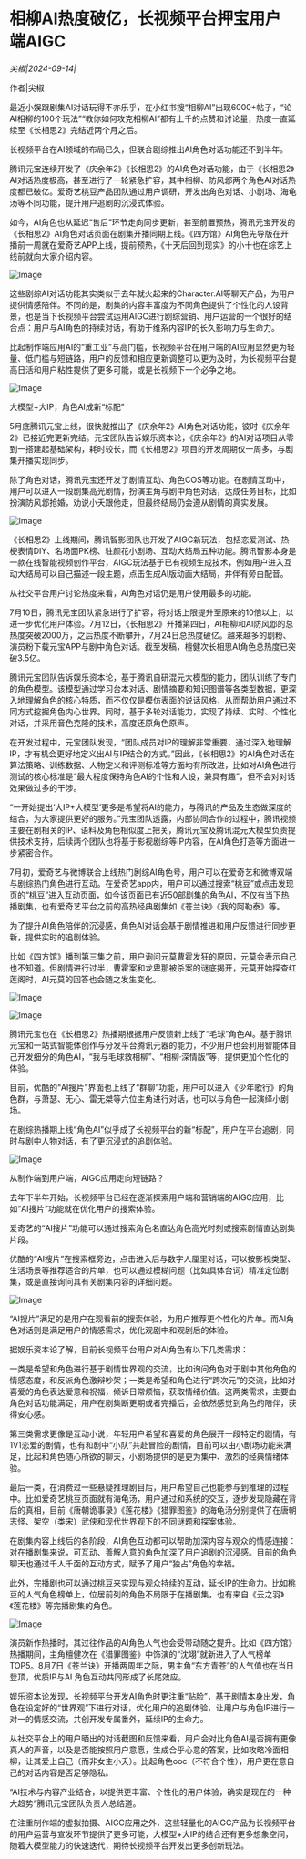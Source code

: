 # 相柳AI热度破亿，长视频平台押宝用户端AIGC

*尖椒|2024-09-14|*

作者|尖椒

最近小娱跟剧集AI对话玩得不亦乐乎，在小红书搜“相柳AI”出现6000+帖子，“论AI相柳的100个玩法”“教你如何攻克相柳AI”都有上千的点赞和讨论量，热度一直延续至《长相思2》完结近两个月之后。

长视频平台在AI领域的布局已久，但联合剧综推出AI角色对话功能还不到半年。

腾讯元宝连续开发了《庆余年2》《长相思2》的AI角色对话功能，由于《长相思2》AI对话热度极高，甚至进行了一轮紧急扩容，其中相柳、防风邶两个角色AI对话热度都已破亿。爱奇艺桃豆产品团队通过用户调研，开发出角色对话、小剧场、海龟汤等不同功能，提升用户追剧的沉浸式体验。

如今，AI角色也从延迟“售后”环节走向同步更新，甚至前置预热，腾讯元宝开发的《长相思2》AI角色对话页面在剧集开播同期上线。《四方馆》AI角色先导版在开播前一周就在爱奇艺APP上线，提前预热，《十天后回到现实》的小十也在综艺上线前就向大家介绍内容。

![Image](https://mp.toutiao.com/mp/agw/article_material/open_image/get?code=MTE5N2ZiNDk1NDg0YjcxZjFiZTU0NTBlMzQ5NzQ0YTQsMTcyNjI0NzA1Mzc5Mg==)

这些剧综AI对话功能其实类似于去年就火起来的Character.AI等聊天产品，为用户提供情感陪伴。不同的是，剧集的内容丰富度为不同角色提供了个性化的人设背景，也是当下长视频平台尝试运用AIGC进行剧综营销、用户运营的一个很好的结合点：用户与AI角色的持续对话，有助于维系内容IP的长久影响力与生命力。

比起制作端应用AI的“重工业”与高门槛，长视频平台在用户端的AI应用显然更为轻量、低门槛与短链路，用户的反馈和相应更新调整可以更为及时，为长视频平台提高日活和用户粘性提供了更多可能，或是长视频下一个必争之地。

![Image](https://mp.toutiao.com/mp/agw/article_material/open_image/get?code=M2RlZDRmZDA1YzRkYTMyNTFmNThjNDYxYzQ2Nzk5MTQsMTcyNjI0NzA1Mzc5Mg==)

大模型+大IP，角色AI成新“标配”

5月底腾讯元宝上线，很快就推出了《庆余年2》AI角色对话功能，彼时《庆余年2》已接近完更新完结。元宝团队告诉娱乐资本论，《庆余年2》的AI对话项目从零到一搭建起基础架构，耗时较长，而《长相思2》项目的开发周期仅一周多，与剧集开播实现同步。

除了角色对话，腾讯元宝还开发了剧情互动、角色COS等功能。在剧情互动中，用户可以进入一段剧集高光剧情，扮演主角与剧中角色对话，达成任务目标，比如扮演防风邶抢婚，劝说小夭跟他走，但最终结局仍会遵从剧情的真实发展。

![Image](https://mp.toutiao.com/mp/agw/article_material/open_image/get?code=ZTM5Y2RmM2NmMTA3ZTAzNDcxYTg1Nzc2ZTExMGI2NDksMTcyNjI0NzA1Mzc5Mg==)

《长相思2》上线期间，腾讯智影团队也开发了AIGC新玩法，包括恋爱测试、热梗表情DIY、名场面PK榜、驻颜花小剧场、互动大结局五种功能。腾讯智影本身是一款在线智能视频创作平台，AIGC玩法基于已有视频生成技术，例如用户进入互动大结局可以自己描述一段主题，点击生成AI版动画大结局，并伴有旁白配音。

从社交平台用户讨论热度来看，AI角色对话仍是用户使用最多的功能。

7月10日，腾讯元宝团队紧急进行了扩容，将对话上限提升至原来的10倍以上，以进一步优化用户体验。7月12日，《长相思2》开播第四日，AI相柳和AI防风邶的总热度突破2000万，之后热度不断攀升，7月24日总热度破亿。越来越多的剧粉、演员粉下载元宝APP与剧中角色对话。截至发稿，檀健次长相思AI角色总热度已突破3.5亿。

腾讯元宝团队告诉娱乐资本论，基于腾讯自研混元大模型的能力，团队训练了专门的角色模型。该模型通过学习台本对话、剧情摘要和知识图谱等各类型数据，更深入地理解角色的核心特质，而不仅仅是模仿表面的说话风格，从而帮助用户通过不同方式挖掘角色内心世界。同时，基于多轮对话能力，实现了持续、实时、个性化对话，并采用音色克隆的技术，高度还原角色原声。

在开发过程中，元宝团队发现，“团队成员对IP的理解非常重要，通过深入地理解IP，才有机会更好地定义出AI与IP结合的方式。”因此，《长相思2》的AI角色对话在算法策略、训练数据、人物定义和评测标准等方面均有所改进，比如对AI角色进行测试的核心标准是“最大程度保持角色AI的个性和人设，兼具有趣”，但不会对对话效果做过多的干涉。

“一开始提出‘大IP+大模型’更多是希望将AI的能力，与腾讯的产品及生态做深度的结合，为大家提供更好的服务。”元宝团队透露，内部协同合作的过程中，腾讯视频主要在剧相关的IP、语料及角色相似度上把关，腾讯元宝及腾讯混元大模型负责提供技术支持，后续两个团队也将基于影视剧综等IP内容，在AI角色打造等方面进一步紧密合作。

7月初，爱奇艺与微博联合上线热门剧综AI角色号，用户可以在爱奇艺和微博双端与剧综热门角色进行互动。在爱奇艺app内，用户可以通过搜索“桃豆”或点击发现页的“桃豆”进入互动页面，如今该页面已有近50部剧集的角色AI，不仅有当下热播剧集，也有爱奇艺平台之前的高热经典剧集如《苍兰诀》《我的阿勒泰》等。

为了提升AI角色陪伴的沉浸感，角色AI对话会基于剧情推进和用户反馈进行同步更新，提供实时的追剧体验。

比如《四方馆》播到第三集之前，用户询问元莫曹霍发狂的原因，元莫会表示自己也不知道。但剧情进行过半，曹霍案和龙卑那被杀案的谜底揭开，元莫开始探查红莲阁时，AI元莫的回答也会随之发生变化。

![Image](https://mp.toutiao.com/mp/agw/article_material/open_image/get?code=MGE1MzczMWU4MzFhOTdlYjQ4NzJiYzAzYjQyNjkxMDYsMTcyNjI0NzA1Mzc5Mg==)

![Image](https://mp.toutiao.com/mp/agw/article_material/open_image/get?code=YTI1MzVkMTRlYTQ3NDc5OWE5NzJkMzczZGFiZDI0ZjgsMTcyNjI0NzA1Mzc5Mg==)

腾讯元宝也在《长相思2》热播期根据用户反馈新上线了“毛球”角色AI。基于腾讯元宝和一站式智能体创作与分发平台腾讯元器的能力，不少用户也会利用智能体自己开发细分的角色AI，“我与毛球救相柳”、“相柳·深情版”等，提供更加个性化的体验。

目前，优酷的“AI搜片”界面也上线了“群聊”功能，用户可以进入《少年歌行》的角色群，与萧瑟、无心、雷无桀等六位主角进行对话，也可以与角色一起演绎小剧场。

在剧综热播期上线“角色AI”似乎成了长视频平台的新“标配”，用户在平台追剧，同时与剧中人物对话，有了更沉浸式的追剧体验。

![Image](https://mp.toutiao.com/mp/agw/article_material/open_image/get?code=Y2U2MDc5NWY5ZDZjZmYwYTJlNTdkZGEyYjk3ZDFiZWEsMTcyNjI0NzA1Mzc5Mw==)

从制作端到用户端，AIGC应用走向短链路？

去年下半年开始，长视频平台已经在逐渐探索用户端和营销端的AIGC应用，比如“AI搜片”功能就在优化用户的搜索体验。

爱奇艺的“AI搜片”功能可以通过搜索角色名直达角色高光时刻或搜索剧情直达剧集片段。

优酷的“AI搜片”在搜索框旁边，点击进入后与数字人厘里对话，可以按影视类型、生活场景等推荐适合的片单，也可以通过模糊问题（比如具体台词）精准定位剧集，或是直接询问其有关剧集内容的详细问题。

![Image](https://mp.toutiao.com/mp/agw/article_material/open_image/get?code=MGI3ZTcxMmEzYTNkNTVhZjZhYzY2MWFjMjVlODE3MzAsMTcyNjI0NzA1Mzc5Mw==)

“AI搜片”满足的是用户在观看前的搜索体验，为用户推荐更个性化的片单。而AI角色对话则是满足用户的情感需求，优化观剧中和观剧后的体验。

据娱乐资本论了解，目前长视频平台用户对AI角色有以下几类需求：

一类是希望和角色进行基于剧情世界观的交流，比如询问角色对于剧中其他角色的情感态度，和反派角色激辩吵架；一类是希望和角色进行“跨次元”的交流，比如对喜爱的角色表达爱意和祝福，倾诉日常烦恼，获取情绪价值。这两类需求，主要由角色对话功能满足，用户在剧集断更期或者完播后，会依然感觉到角色的陪伴，获得安心感。

第三类需求更像是互动小说，年轻用户希望和喜爱的角色展开一段特定的剧情，有1V1恋爱的剧情，也有和剧中“小队”共赴冒险的剧情，目前可以由小剧场功能来满足，比起和角色随心所欲的聊天，小剧场提供的是更为集中、激烈的经典情绪体验。

最后一类，在消费过一些悬疑推理剧目后，用户希望自己也能参与到推理的过程中。比如爱奇艺桃豆页面就有海龟汤，用户通过和系统的交互，逐步发现隐藏在背后的真相，目前《唐朝诡事录》《莲花楼》《猎罪图鉴》的海龟汤分别提供了在唐朝志怪、架空（类宋）武侠和现代世界观下的不同谜题和探案体验。

在剧集内容上线后的各阶段，AI角色互动都可以帮助加深内容与观众的情感连接：对在播剧集来说，可互动、善解人意的角色加深了用户追剧的沉浸感。目前的角色聊天也通过千人千面的互动方式，赋予了用户“独占”角色的幸福。

此外，完播剧也可以通过桃豆来实现与观众持续的互动，延长IP的生命力。比如桃豆的人气角色榜单上，位居前列的角色不局限于在播剧集，也有来自《云之羽》《莲花楼》等完播剧集的角色。

![Image](https://mp.toutiao.com/mp/agw/article_material/open_image/get?code=ZWU1NTcwYjA5ZDM1MGM3NWM2OGMyMTEyYWI2ZGU0YmIsMTcyNjI0NzA1Mzc5Mw==)

演员新作热播时，其过往作品的AI角色人气也会受带动随之提升。比如《四方馆》热播期间，主角檀健次在《猎罪图鉴》中饰演的“沈翊”就新进入了人气榜单TOP5。8月7日《苍兰诀》开播两周年之际，男主角“东方青苍”的人气值也在当日登顶，优质IP与AI 角色互动共同形成了长尾效应。

娱乐资本论发现，长视频平台开发AI角色时更注重“贴脸”，基于剧情本身出发，角色在设定好的“世界观”下进行对话，优化用户的追剧体验，让用户与角色IP进行一对一的情感交流，共创开发专属番外，延续IP的生命力。

从社交平台上的用户晒出的对话截图和反馈来看，用户会对比角色AI是否拥有更像真人的声音，以及是否能按照用户意愿，生成合乎心意的答案，比如攻略冷面相柳，让其爱上自己（而非女主小夭）。比起角色ooc（不符合个性），用户更在意自己的对话内容是否足够隐私。

“AI技术与内容产业结合，以提供更丰富、个性化的用户体验，确实是现在的一种大趋势”腾讯元宝团队负责人总结道。

在注重制作端的虚拟拍摄、AIGC应用之外，这些轻量化的AIGC产品为长视频平台的用户运营与宣发环节提供了更多可能，大模型+大IP的结合还有更多想象空间，随着大模型能力的快速迭代，期待长视频平台开发出更多创新玩法。

